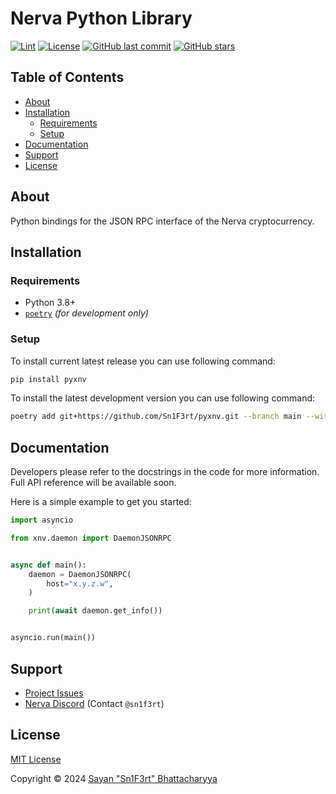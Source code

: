 # Nerva Python Library

[![Lint](https://github.com/Sn1F3rt/pyxnv/actions/workflows/black.yml/badge.svg)](https://github.com/Sn1F3rt/pyxnv/actions/workflows/black.yml)
[![License](https://img.shields.io/github/license/Sn1F3rt/pyxnv)](LICENSE)
[![GitHub last commit](https://img.shields.io/github/last-commit/Sn1F3rt/pyxnv)](https://github.com/Sn1F3rt/pyxnv/commits/main/)
[![GitHub stars](https://img.shields.io/github/stars/Sn1F3rt/pyxnv)](https://github.com/Sn1F3rt/pyxnv/)

## Table of Contents

- [About](#about)
- [Installation](#installation)
  * [Requirements](#requirements)
  * [Setup](#setup)
- [Documentation](#documentation)
- [Support](#support)
- [License](#license)

## About

Python bindings for the JSON RPC interface of the Nerva cryptocurrency.

## Installation

### Requirements

- Python 3.8+
- [`poetry`](https://python-poetry.org/) _(for development only)_

### Setup

To install current latest release you can use following command:
```sh
pip install pyxnv
```

To install the latest development version you can use following command:
```sh
poetry add git+https://github.com/Sn1F3rt/pyxnv.git --branch main --with dev
```

## Documentation

Developers please refer to the docstrings in the code for more information. Full API reference will be available soon.

Here is a simple example to get you started:

```python
import asyncio

from xnv.daemon import DaemonJSONRPC


async def main():
    daemon = DaemonJSONRPC(
        host="x.y.z.w",
    )

    print(await daemon.get_info())


asyncio.run(main())
```

## Support

- [Project Issues](https://github.com/Sn1F3rt/pyxnv/issues)
- [Nerva Discord](https://discord.gg/ufysfvcFwe) (Contact `@sn1f3rt`)

## License

[MIT License](LICENSE)

Copyright &copy; 2024 [Sayan "Sn1F3rt" Bhattacharyya](https://sn1f3rt.dev)
